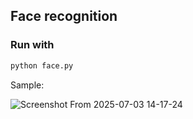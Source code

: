 ## Face recognition
### Run with
```python
python face.py
```

Sample:

![Screenshot From 2025-07-03 14-17-24](https://github.com/user-attachments/assets/68c23674-06a5-436c-85fd-1630afb30012)
